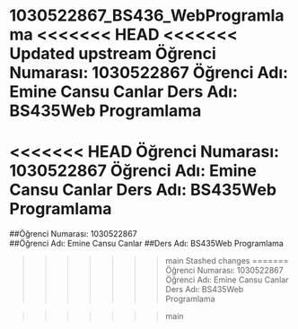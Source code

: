  1030522867_BS436_WebProgramlama
<<<<<<< HEAD
<<<<<<< Updated upstream
Öğrenci Numarası: 1030522867
Öğrenci Adı: Emine Cansu Canlar
Ders Adı: BS435Web Programlama
=======
<<<<<<< HEAD
Öğrenci Numarası: 1030522867
Öğrenci Adı: Emine Cansu Canlar
Ders Adı: BS435Web Programlama
=======
##Öğrenci Numarası: 1030522867                       
##Öğrenci Adı: Emine Cansu Canlar
##Ders Adı: BS435Web Programlama
>>>>>>> main
>>>>>>> Stashed changes
=======
                                Öğrenci Numarası: 1030522867
Öğrenci Adı: Emine Cansu Canlar
Ders Adı: BS435Web Programlama

>>>>>>> main
